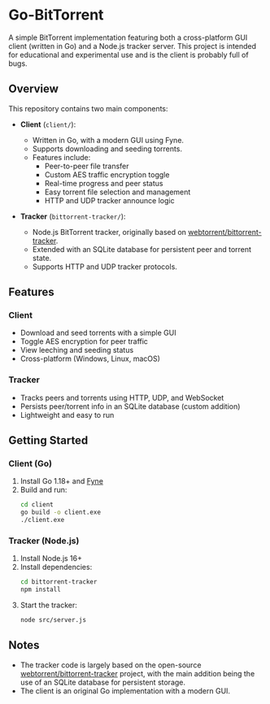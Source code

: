 # Go-BitTorrent

A simple BitTorrent implementation featuring both a cross-platform GUI client (written in Go) and a Node.js tracker server. This project is intended for educational and experimental use and is the client is probably full of bugs.

## Overview

This repository contains two main components:

- **Client** (`client/`):
  - Written in Go, with a modern GUI using Fyne.
  - Supports downloading and seeding torrents.
  - Features include:
    - Peer-to-peer file transfer
    - Custom AES traffic encryption toggle
    - Real-time progress and peer status
    - Easy torrent file selection and management
    - HTTP and UDP tracker announce logic

- **Tracker** (`bittorrent-tracker/`):
  - Node.js BitTorrent tracker, originally based on [webtorrent/bittorrent-tracker](https://github.com/webtorrent/bittorrent-tracker).
  - Extended with an SQLite database for persistent peer and torrent state.
  - Supports HTTP and UDP tracker protocols.

## Features

### Client
- Download and seed torrents with a simple GUI
- Toggle AES encryption for peer traffic
- View leeching and seeding status
- Cross-platform (Windows, Linux, macOS)

### Tracker
- Tracks peers and torrents using HTTP, UDP, and WebSocket
- Persists peer/torrent info in an SQLite database (custom addition)
- Lightweight and easy to run

## Getting Started

### Client (Go)
1. Install Go 1.18+ and [Fyne](https://fyne.io/)
2. Build and run:
   ```sh
   cd client
   go build -o client.exe
   ./client.exe
   ```

### Tracker (Node.js)
1. Install Node.js 16+
2. Install dependencies:
   ```sh
   cd bittorrent-tracker
   npm install
   ```
3. Start the tracker:
   ```sh
   node src/server.js
   ```

## Notes
- The tracker code is largely based on the open-source [webtorrent/bittorrent-tracker](https://github.com/webtorrent/bittorrent-tracker) project, with the main addition being the use of an SQLite database for persistent storage.
- The client is an original Go implementation with a modern GUI.

